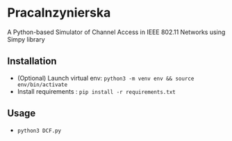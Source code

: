 # PracaInzynierska


A Python-based Simulator of Channel Access in IEEE 802.11 Networks using Simpy library


## Installation

- (Optional) Launch virtual env: `python3 -m venv env && source env/bin/activate`
- Install requirements : `pip install -r requirements.txt`

## Usage

- `python3 DCF.py`